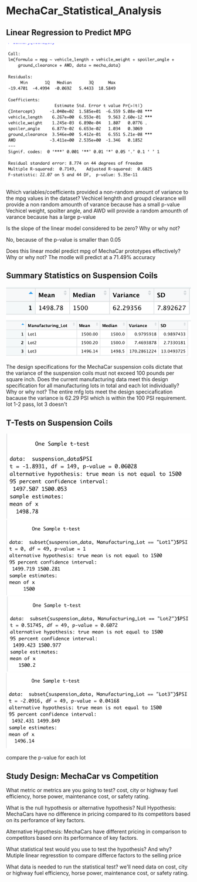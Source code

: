 # MechaCar_Statistical_Analysis


## Linear Regression to Predict MPG
![1](https://github.com/Poonsri14/MechaCar_Statistical_Analysis/blob/main/images/MechaCarSum.png)

Which variables/coefficients provided a non-random amount of variance to the mpg values in the dataset?
Vechicel lenghth and groupd clearance will provide a non random amounth of varance because has a small p-value
Vechicel weight, spoilter angle, and AWD will provide a random amounth of varance because has a large p-value

Is the slope of the linear model considered to be zero? Why or why not? 

No, because of the p-value is smaller than 0.05

Does this linear model predict mpg of MechaCar prototypes effectively? Why or why not?
The modle will predict at a 71.49% accuracy


## Summary Statistics on Suspension Coils

![2](https://github.com/Poonsri14/MechaCar_Statistical_Analysis/blob/main/images/TotalSum.png)
![3](https://github.com/Poonsri14/MechaCar_Statistical_Analysis/blob/main/images/LotSum.png)


The design specifications for the MechaCar suspension coils dictate that the variance of the suspension coils must not exceed 100 pounds per square inch. Does the current manufacturing data meet this design specification for all manufacturing lots in total and each lot individually? Why or why not?
The entire mfg lots meet the design specicafication bacause the variance is 62.29 PSI which is within the 100 PSI requirement.
lot 1-2 pass, lot 3 doesn't

## T-Tests on Suspension Coils

![4](https://github.com/Poonsri14/MechaCar_Statistical_Analysis/blob/main/images/t-testAllLot.png)
![5](https://github.com/Poonsri14/MechaCar_Statistical_Analysis/blob/main/images/t-testLot1.png)
![6](https://github.com/Poonsri14/MechaCar_Statistical_Analysis/blob/main/images/t-testLot2.png)
![7](https://github.com/Poonsri14/MechaCar_Statistical_Analysis/blob/main/images/t-testLot3.png)

compare the p-value for each lot

## Study Design: MechaCar vs Competition

What metric or metrics are you going to test?
cost, city or highway fuel efficiency, horse power, maintenance cost, or safety rating.

What is the null hypothesis or alternative hypothesis?
Null Hypothesis: MechaCars have no difference in pricing compared to its competitors based on its perforamce of key factors.

Alternative Hypothesis: MechaCars have different pricing in comparison to competitors based onn its performance of key factors.

What statistical test would you use to test the hypothesis? And why?
Mutiple linear regresstion to compare differce factors to the selling price


What data is needed to run the statistical test?
we'll need data on cost, city or highway fuel efficiency, horse power, maintenance cost, or safety rating.

